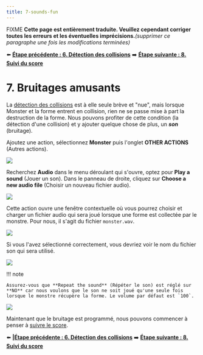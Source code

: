 ```yaml
---
title: 7-sounds-fun
---
```

FIXME **Cette page est entièrement traduite. Veuillez cependant corriger toutes les erreurs et les éventuelles imprécisions.**_(supprimer ce paragraphe une fois les modifications terminées)_

⬅️ **[Étape précédente : 6. Détection des collisions](/fr/gdevelop5/tutorials/geometry-monster/6-collision-detection)** ➡️ **[Étape suivante : 8. Suivi du score](/fr/gdevelop5/tutorials/geometry-monster/8-tracking-score)**

# 7. Bruitages amusants

La [détection des collisions](/fr/gdevelop5/tutorials/geometry-monster/6-collision-detection) est à elle seule brève et "nue", mais lorsque Monster et la forme entrent en collision, rien ne se passe mise à part la destruction de la forme. Nous pouvons profiter de cette condition (la détection d'une collision) et y ajouter quelque chose de plus, un ***son*** (bruitage).

Ajoutez une action, sélectionnez **Monster** puis l'onglet **OTHER ACTIONS** (Autres actions).

![](/gdevelop5/tutorials/geometry-monster/101.png)

Recherchez **Audio** dans le menu déroulant qui s'ouvre, optez pour **Play a sound** (Jouer un son). Dans le panneau de droite, cliquez sur **Choose a new audio file** (Choisir un nouveau fichier audio).

![](/gdevelop5/tutorials/geometry-monster/102.png)

Cette action ouvre une fenêtre contextuelle où vous pourrez choisir et charger un fichier audio qui sera joué lorsque une forme est collectée par le monstre. Pour nous, il s'agit du fichier `monster.wav`.

![](/gdevelop5/tutorials/geometry-monster/103.png)

Si vous l'avez sélectionné correctement, vous devriez voir le nom du fichier son qui sera utilisé.

![](/gdevelop5/tutorials/geometry-monster/104.png)

!!! note

    Assurez-vous que **Repeat the sound** (Répéter le son) est réglé sur **NO** car nous voulons que le son ne soit joué qu'une seule fois lorsque le monstre récupère la forme. Le volume par défaut est `100`.

![](/gdevelop5/tutorials/geometry-monster/105.png)

Maintenant que le bruitage est programmé, nous pouvons commencer à penser à [suivre le score](/fr/gdevelop5/tutorials/geometry-monster/8-tracking-score).

⬅️ **[\|Étape précédente : 6. Détection des collisions](/fr/gdevelop5/tutorials/geometry-monster/6-collision-detection)** ➡️ **[Étape suivante : 8. Suivi du score](/fr/gdevelop5/tutorials/geometry-monster/8-tracking-score)**
